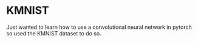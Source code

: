 # KMNIST
Just wanted to learn how to use a convolutional neural network in pytorch so used the KMNIST dataset to do so.
